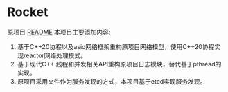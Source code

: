 # Rocket 
  原项目 [README](./README.md.bac)
	本项目主要添加内容:
1. 基于C++20协程以及asio网络框架重构原项目网络模型，使用C++20协程实现reactor网络处理模式。
2. 基于现代C++ 线程和并发相关API重构原项目日志模块，替代基于pthread的实现。
3. 原项目采用文件作为服务发现的方式，本项目基于etcd实现服务发现。